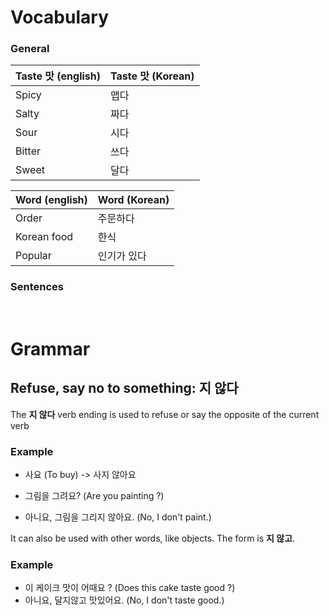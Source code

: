 # Vocabulary

### General

| Taste 맛 (english) | Taste 맛 (Korean) |
| ------------------ | ----------------- |
| Spicy              | 맵다              |
| Salty              | 짜다              |
| Sour               | 시다              |
| Bitter             | 쓰다              |
| Sweet              | 달다              |

| Word (english) | Word (Korean) |
| -------------- | ------------- |
| Order          | 주문하다      |
| Korean food    | 한식          |
| Popular        | 인기가 있다   |

### Sentences

<br />

# Grammar

## Refuse, say no to something: **지 않다**

The **지 않다** verb ending is used to refuse or say the opposite of the current verb

### Example

- 사요 (To buy) -> 사지 않아요

- 그림을 그려요? (Are you painting ?)
- 아니요, 그림을 그리지 않아요. (No, I don't paint.)

It can also be used with other words, like objects. The form is **지 않고**.

### Example

- 이 케이크 맛이 어때요 ? (Does this cake taste good ?)
- 아니요, 달지않고 맛있어요. (No, I don't taste good.)
